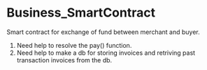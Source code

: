 # Business_SmartContract
Smart contract for exchange of fund between merchant and buyer.

1. Need help to resolve the pay() function.
2. Need help to make a db for storing invoices and retriving past transaction invoices from the db.
